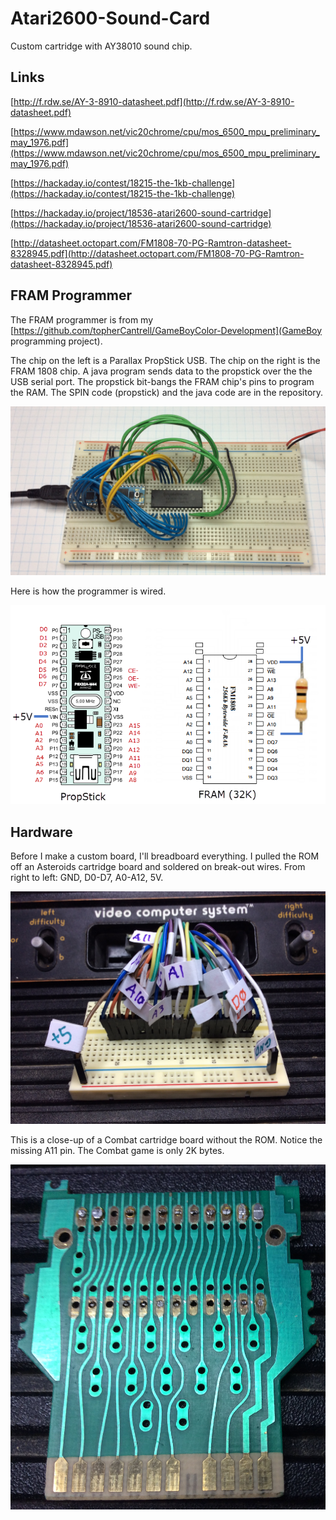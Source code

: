 # Atari2600-Sound-Card
Custom cartridge with AY38010 sound chip.

## Links

[http://f.rdw.se/AY-3-8910-datasheet.pdf](http://f.rdw.se/AY-3-8910-datasheet.pdf)

[https://www.mdawson.net/vic20chrome/cpu/mos_6500_mpu_preliminary_may_1976.pdf](https://www.mdawson.net/vic20chrome/cpu/mos_6500_mpu_preliminary_may_1976.pdf)

[https://hackaday.io/contest/18215-the-1kb-challenge](https://hackaday.io/contest/18215-the-1kb-challenge)

[https://hackaday.io/project/18536-atari2600-sound-cartridge](https://hackaday.io/project/18536-atari2600-sound-cartridge)

[http://datasheet.octopart.com/FM1808-70-PG-Ramtron-datasheet-8328945.pdf](http://datasheet.octopart.com/FM1808-70-PG-Ramtron-datasheet-8328945.pdf)

## FRAM Programmer

The FRAM programmer is from my [https://github.com/topherCantrell/GameBoyColor-Development](GameBoy programming project).

The chip on the left is a Parallax PropStick USB. The chip on the right is the FRAM 1808 chip. A java program sends data to the propstick over
the the USB serial port. The propstick bit-bangs the FRAM chip's pins to program the RAM. The SPIN code (propstick) and the java code are in the repository.

![](https://github.com/topherCantrell/Atari2600-Sound-Card/blob/master/art/programmer.jpg)

Here is how the programmer is wired.

![](https://github.com/topherCantrell/Atari2600-Sound-Card/blob/master/art/progpins.png)


## Hardware

Before I make a custom board, I'll breadboard everything. I pulled the ROM off an Asteroids cartridge board
and soldered on break-out wires. From right to left: GND, D0-D7, A0-A12, 5V. 

![](https://github.com/topherCantrell/Atari2600-Sound-Card/blob/master/art/breakout.jpg)

This is a close-up of a Combat cartridge board without the ROM. Notice the missing A11 pin. The Combat game
is only 2K bytes.

![](https://github.com/topherCantrell/Atari2600-Sound-Card/blob/master/art/combat.jpg)


